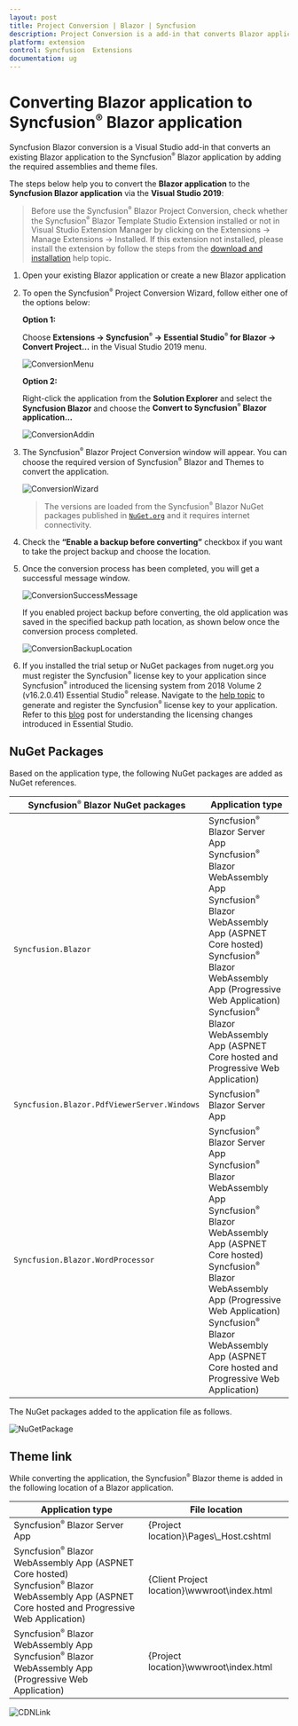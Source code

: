 ```yaml
---
layout: post
title: Project Conversion | Blazor | Syncfusion
description: Project Conversion is a add-in that converts Blazor application into a Syncfusion  Blazor application by adding required Syncfusion  components
platform: extension
control: Syncfusion  Extensions
documentation: ug
---
```


# Converting Blazor application to Syncfusion<sup style="font-size:70%">&reg;</sup>  Blazor application

Syncfusion Blazor conversion is a Visual Studio add-in that converts an existing Blazor application to the Syncfusion<sup style="font-size:70%">&reg;</sup>  Blazor application by adding the required assemblies and theme files.

The steps below help you to convert the **Blazor application** to the **Syncfusion Blazor application** via the **Visual Studio 2019**:

> Before use the Syncfusion<sup style="font-size:70%">&reg;</sup>  Blazor Project Conversion, check whether the Syncfusion<sup style="font-size:70%">&reg;</sup>  Blazor Template Studio Extension installed or not in Visual Studio Extension Manager by clicking on the Extensions -> Manage Extensions -> Installed. If this extension not installed, please install the extension by follow the steps from the [download and installation](https://blazor.syncfusion.com/documentation/visual-studio-integration/visual-studio-extensions/download-and-installation/) help topic.

1. Open your existing Blazor application or create a new Blazor application

2. To open the Syncfusion<sup style="font-size:70%">&reg;</sup>  Project Conversion Wizard, follow either one of the options below:

    **Option 1:**

    Choose **Extensions -> Syncfusion<sup style="font-size:70%">&reg;</sup>  -> Essential Studio<sup style="font-size:70%">&reg;</sup>  for Blazor -> Convert Project...** in the Visual Studio 2019 menu.

    ![ConversionMenu](images/ConversionMenu.png)

    **Option 2:**

    Right-click the application from the **Solution Explorer** and select the **Syncfusion Blazor** and choose the **Convert to Syncfusion<sup style="font-size:70%">&reg;</sup>  Blazor application...**

    ![ConversionAddin](images/ConversionAddin.png)

3. The Syncfusion<sup style="font-size:70%">&reg;</sup>  Blazor Project Conversion window will appear. You can choose the required version of Syncfusion<sup style="font-size:70%">&reg;</sup>  Blazor and Themes to convert the application.

    ![ConversionWizard](images/Conversion.png)

    > The versions are loaded from the Syncfusion<sup style="font-size:70%">&reg;</sup>  Blazor NuGet packages published in [`NuGet.org`](https://www.nuget.org/packages?q=Tags%3A%22blazor%22syncfusion) and it requires internet connectivity.

4. Check the **“Enable a backup before converting”** checkbox if you want to take the project backup and choose the location.

5. Once the conversion process has been completed, you will get a successful message window.

    ![ConversionSuccessMessage](images/ConversionSuccess.png)

    If you enabled project backup before converting, the old application was saved in the specified backup path location, as shown below once the conversion process completed.

    ![ConversionBackupLocation](images/Backuplocation.png)

6. If you installed the trial setup or NuGet packages from nuget.org you must register the Syncfusion<sup style="font-size:70%">&reg;</sup>  license key to your application since Syncfusion<sup style="font-size:70%">&reg;</sup>  introduced the licensing system from 2018 Volume 2 (v16.2.0.41) Essential Studio<sup style="font-size:70%">&reg;</sup>  release. Navigate to the [help topic](https://help.syncfusion.com/common/essential-studio/licensing/overview#how-to-generate-syncfusion-license-key) to generate and register the Syncfusion<sup style="font-size:70%">&reg;</sup>  license key to your application. Refer to this [blog](https://www.syncfusion.com/blogs/post/whats-new-in-2018-volume-2.aspx) post for understanding the licensing changes introduced in Essential Studio.

## NuGet Packages

Based on the application type, the following NuGet packages are added as NuGet references.

| Syncfusion<sup style="font-size:70%">&reg;</sup>  Blazor NuGet packages  | Application type  |
|---|---|
| `Syncfusion.Blazor`  | Syncfusion<sup style="font-size:70%">&reg;</sup>  Blazor Server App <br/> Syncfusion<sup style="font-size:70%">&reg;</sup>  Blazor WebAssembly App <br/> Syncfusion<sup style="font-size:70%">&reg;</sup>  Blazor WebAssembly App (ASPNET Core hosted) <br/> Syncfusion<sup style="font-size:70%">&reg;</sup>  Blazor WebAssembly App (Progressive Web Application) <br/> Syncfusion<sup style="font-size:70%">&reg;</sup>  Blazor WebAssembly App (ASPNET Core hosted and Progressive Web Application)|
| `Syncfusion.Blazor.PdfViewerServer.Windows`  | Syncfusion<sup style="font-size:70%">&reg;</sup>  Blazor Server App  |
| `Syncfusion.Blazor.WordProcessor`  | Syncfusion<sup style="font-size:70%">&reg;</sup>  Blazor Server App <br/> Syncfusion<sup style="font-size:70%">&reg;</sup>  Blazor WebAssembly App <br/> Syncfusion<sup style="font-size:70%">&reg;</sup>  Blazor WebAssembly App (ASPNET Core hosted) <br/> Syncfusion<sup style="font-size:70%">&reg;</sup>  Blazor WebAssembly App (Progressive Web Application) <br/> Syncfusion<sup style="font-size:70%">&reg;</sup>  Blazor WebAssembly App (ASPNET Core hosted and Progressive Web Application)|

The NuGet packages added to the application file as follows.

![NuGetPackage](images/NuGetPackage.png)

## Theme link

While converting the application, the Syncfusion<sup style="font-size:70%">&reg;</sup>  Blazor theme is added in the following location of a Blazor application.

| Application type  | File location  |
|---|---|
| Syncfusion<sup style="font-size:70%">&reg;</sup>  Blazor Server App | {Project location}\Pages\\_Host.cshtml |
| Syncfusion<sup style="font-size:70%">&reg;</sup>  Blazor WebAssembly App (ASPNET Core hosted) <br/> Syncfusion<sup style="font-size:70%">&reg;</sup>  Blazor WebAssembly App (ASPNET Core hosted and Progressive Web Application) | {Client Project location}\wwwroot\index.html  |
| Syncfusion<sup style="font-size:70%">&reg;</sup>  Blazor WebAssembly App <br/> Syncfusion<sup style="font-size:70%">&reg;</sup>  Blazor WebAssembly App (Progressive Web Application) | {Project location}\wwwroot\index.html|

![CDNLink](images/CDNLink.png)